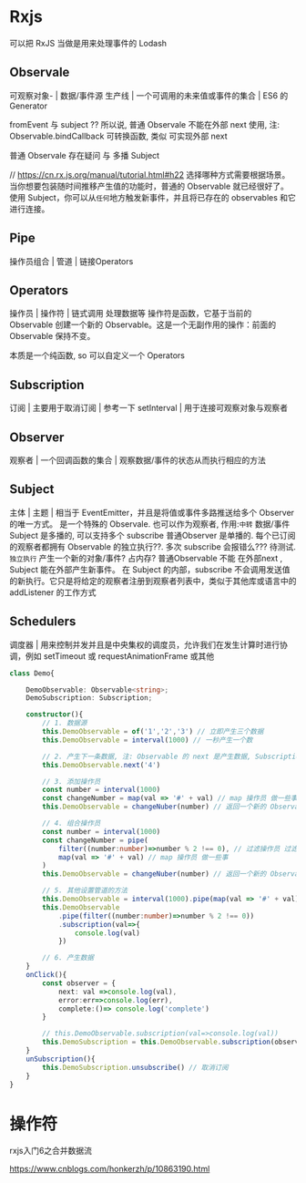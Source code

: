 # Rxjs
可以把 RxJS 当做是用来处理事件的 Lodash

## Observale
可观察对象- | 数据/事件源 生产线 | 一个可调用的未来值或事件的集合 | ES6 的 Generator 

fromEvent 与 subject ??  所以说, 普通 Observale 不能在外部 next 使用, 注: Observable.bindCallback 可转换函数, 类似 可实现外部 next

普通 Observale 存在疑问 与 多播 Subject

// https://cn.rx.js.org/manual/tutorial.html#h22
选择哪种方式需要根据场景。当你想要包装随时间推移产生值的功能时，普通的 Observable 就已经很好了。
使用 Subject，你可以从`任何`地方触发新事件，并且将已存在的 observables 和它进行连接。

## Pipe
操作员组合 | 管道 | 链接Operators

## Operators
操作员 | 操作符 | 链式调用 处理数据等
操作符是函数，它基于当前的 Observable 创建一个新的 Observable。这是一个无副作用的操作：前面的 Observable 保持不变。

本质是一个纯函数, so 可以自定义一个 Operators

## Subscription 
订阅 | 主要用于取消订阅 | 参考一下 setInterval | 用于连接可观察对象与观察者

## Observer
观察者 | 一个回调函数的集合 | 观察数据/事件的状态从而执行相应的方法

## Subject
主体 | 主题 | 相当于 EventEmitter，并且是将值或事件多路推送给多个 Observer 的唯一方式。
是一个特殊的 Observale. 也可以作为观察者, 作用:`中转` 数据/事件
Subject 是多播的, 可以支持多个 subscribe
普通Observer 是单播的. 每个已订阅的观察者都拥有 Observable 的独立执行??. 多次 subscribe 会报错么??? 待测试. `独立执行` 产生一个新的对象/事件? 占内存? 
普通Observable 不能 在外部next , Subject 能在外部产生新事件。
在 Subject 的内部，subscribe 不会调用发送值的新执行。它只是将给定的观察者注册到观察者列表中，类似于其他库或语言中的 addListener 的工作方式

## Schedulers 
调度器 | 用来控制并发并且是中央集权的调度员，允许我们在发生计算时进行协调，例如 setTimeout 或 requestAnimationFrame 或其他

```ts
class Demo{

    DemoObservable: Observable<string>;
    DemoSubscription: Subscription;

    constructor(){
        // 1. 数据源
        this.DemoObservable = of('1','2','3') // 立即产生三个数据
        this.DemoObservable = interval(1000) // 一秒产生一个数

        // 2. 产生下一条数据, 注: Observable 的 next 是产生数据, Subscription 则就收数据
        this.DemoObservable.next('4')

        // 3. 添加操作员
        const number = interval(1000)
        const changeNumber = map(val => '#' + val) // map 操作员 做一些事
        this.DemoObservable = changeNuber(number) // 返回一个新的 Observable

        // 4. 组合操作员
        const number = interval(1000)
        const changeNumber = pipe(
            filter((number:number)=>number % 2 !== 0), // 过滤操作员 过滤奇数值
            map(val => '#' + val) // map 操作员 做一些事
        )
        this.DemoObservable = changeNuber(number) // 返回一个新的 Observable

        // 5. 其他设置管道的方法
        this.DemoObservable = interval(1000).pipe(map(val => '#' + val));
        this.DemoObservable
            .pipe(filter((number:number)=>number % 2 !== 0))
            .subscription(val=>{
                console.log(val)
            })

        // 6. 产生数据
    }
    onClick(){
        const observer = {
            next: val =>console.log(val),
            error:err=>console.log(err),
            complete:()=> console.log('complete')
        }

        // this.DemoObservable.subscription(val=>console.log(val))
        this.DemoSubscription = this.DemoObservable.subscription(observer) // 类似定时器的
    }
    unSubscription(){
        this.DemoSubscription.unsubscribe() // 取消订阅
    }
}


```



# 操作符

rxjs入门6之合并数据流

https://www.cnblogs.com/honkerzh/p/10863190.html